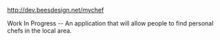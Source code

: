 http://dev.beesdesign.net/mychef

Work In Progress -- An application that will allow people to find personal chefs in the local area.